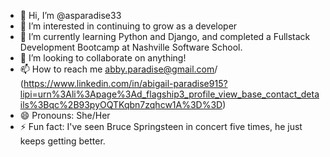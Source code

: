 - 👋 Hi, I’m @asparadise33
- 👀 I’m interested in continuing to grow as a developer
- 🌱 I’m currently learning Python and Django, and completed a Fullstack Development Bootcamp at Nashville Software School.
- 💞️ I’m looking to collaborate on anything!
- 📫 How to reach me abby.paradise@gmail.com/ (https://www.linkedin.com/in/abigail-paradise915?lipi=urn%3Ali%3Apage%3Ad_flagship3_profile_view_base_contact_details%3Bqc%2B93pyOQTKqbn7zqhcw1A%3D%3D)
- 😄 Pronouns: She/Her
- ⚡ Fun fact: I've seen Bruce Springsteen in concert five times, he just keeps getting better.

<!---
asparadise33/asparadise33 is a ✨ special ✨ repository because its `README.md` (this file) appears on your GitHub profile.
You can click the Preview link to take a look at your changes.
--->
